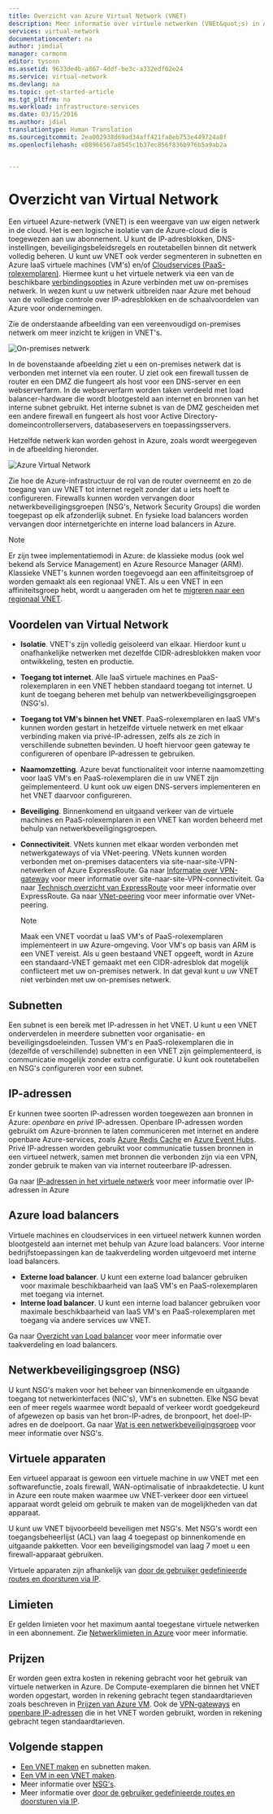 ```yaml
---
title: Overzicht van Azure Virtual Network (VNET)
description: Meer informatie over virtuele netwerken (VNEt&quot;s) in Azure.
services: virtual-network
documentationcenter: na
author: jimdial
manager: carmonm
editor: tysonn
ms.assetid: 9633de4b-a867-4ddf-be3c-a332edf02e24
ms.service: virtual-network
ms.devlang: na
ms.topic: get-started-article
ms.tgt_pltfrm: na
ms.workload: infrastructure-services
ms.date: 03/15/2016
ms.author: jdial
translationtype: Human Translation
ms.sourcegitcommit: 2ea002938d69ad34aff421fa0eb753e449724a8f
ms.openlocfilehash: e08966567a8545c1b37ec856f836b976b5a9ab2a


---
```

# <a name="virtual-network-overview"></a>Overzicht van Virtual Network
Een virtueel Azure-netwerk (VNET) is een weergave van uw eigen netwerk in de cloud.  Het is een logische isolatie van de Azure-cloud die is toegewezen aan uw abonnement. U kunt de IP-adresblokken, DNS-instellingen, beveiligingsbeleidsregels en routetabellen binnen dit netwerk volledig beheren. U kunt uw VNET ook verder segmenteren in subnetten en Azure IaaS virtuele machines (VM's) en/of [Cloudservices (PaaS-rolexemplaren)](../cloud-services/cloud-services-choose-me.md). Hiermee kunt u het virtuele netwerk via een van de beschikbare [verbindingsopties](../vpn-gateway/vpn-gateway-about-vpngateways.md#site-to-site-and-multi-site) in Azure verbinden met uw on-premises netwerk. In wezen kunt u uw netwerk uitbreiden naar Azure met behoud van de volledige controle over IP-adresblokken en de schaalvoordelen van Azure voor ondernemingen.

Zie de onderstaande afbeelding van een vereenvoudigd on-premises netwerk om meer inzicht te krijgen in VNET's.

![On-premises netwerk](./media/virtual-networks-overview/figure01.png)

In de bovenstaande afbeelding ziet u een on-premises netwerk dat is verbonden met internet via een router. U ziet ook een firewall tussen de router en een DMZ die fungeert als host voor een DNS-server en een webserverfarm. In de webserverfarm worden taken verdeeld met load balancer-hardware die wordt blootgesteld aan internet en bronnen van het interne subnet gebruikt. Het interne subnet is van de DMZ gescheiden met een andere firewall en fungeert als host voor Active Directory-domeincontrollerservers, databaseservers en toepassingsservers.

Hetzelfde netwerk kan worden gehost in Azure, zoals wordt weergegeven in de afbeelding hieronder.

![Azure Virtual Network](./media/virtual-networks-overview/figure02.png)

Zie hoe de Azure-infrastructuur de rol van de router overneemt en zo de toegang van uw VNET tot internet regelt zonder dat u iets hoeft te configureren. Firewalls kunnen worden vervangen door netwerkbeveiligingsgroepen (NSG's, Network Security Groups) die worden toegepast op elk afzonderlijk subnet. En fysieke load balancers worden vervangen door internetgerichte en interne load balancers in Azure.

> [!NOTE]
> Er zijn twee implementatiemodi in Azure: de klassieke modus (ook wel bekend als Service Management) en Azure Resource Manager (ARM). Klassieke VNET's kunnen worden toegevoegd aan een affiniteitsgroep of worden gemaakt als een regionaal VNET. Als u een VNET in een affiniteitsgroep hebt, wordt u aangeraden om het te [migreren naar een regionaal VNET](virtual-networks-migrate-to-regional-vnet.md).
> 
> 

## <a name="virtual-network-benefits"></a>Voordelen van Virtual Network
* **Isolatie**. VNET's zijn volledig geïsoleerd van elkaar. Hierdoor kunt u onafhankelijke netwerken met dezelfde CIDR-adresblokken maken voor ontwikkeling, testen en productie.
* **Toegang tot internet**. Alle IaaS virtuele machines en PaaS-rolexemplaren in een VNET hebben standaard toegang tot internet. U kunt de toegang beheren met behulp van netwerkbeveiligingsgroepen (NSG's).
* **Toegang tot VM's binnen het VNET**. PaaS-rolexemplaren en IaaS VM's kunnen worden gestart in hetzelfde virtuele netwerk en met elkaar verbinding maken via privé-IP-adressen, zelfs als ze zich in verschillende subnetten bevinden. U hoeft hiervoor geen gateway te configureren of openbare IP-adressen te gebruiken.
* **Naamomzetting**. Azure bevat functionaliteit voor interne naamomzetting voor IaaS VM's en PaaS-rolexemplaren die in uw VNET zijn geïmplementeerd. U kunt ook uw eigen DNS-servers implementeren en het VNET daarvoor configureren.
* **Beveiliging**. Binnenkomend en uitgaand verkeer van de virtuele machines en PaaS-rolexemplaren in een VNET kan worden beheerd met behulp van netwerkbeveiligingsgroepen.
* **Connectiviteit**. VNets kunnen met elkaar worden verbonden met netwerkgateways of via VNet-peering. VNets kunnen worden verbonden met on-premises datacenters via site-naar-site-VPN-netwerken of Azure ExpressRoute. Ga naar [Informatie over VPN-gateway](../vpn-gateway/vpn-gateway-about-vpngateways.md#site-to-site-and-multi-site) voor meer informatie over site-naar-site-VPN-connectiviteit. Ga naar [Technisch overzicht van ExpressRoute](../expressroute/expressroute-introduction.md) voor meer informatie over ExpressRoute. Ga naar [VNet-peering](virtual-network-peering-overview.md) voor meer informatie over VNet-peering.
  
  > [!NOTE]
  > Maak een VNET voordat u IaaS VM's of PaaS-rolexemplaren implementeert in uw Azure-omgeving. Voor VM's op basis van ARM is een VNET vereist. Als u geen bestaand VNET opgeeft, wordt in Azure een standaard-VNET gemaakt met een CIDR-adresblok dat mogelijk conflicteert met uw on-premises netwerk. In dat geval kunt u uw VNET niet verbinden met uw on-premises netwerk.
  > 
  > 

## <a name="subnets"></a>Subnetten
Een subnet is een bereik met IP-adressen in het VNET. U kunt u een VNET onderverdelen in meerdere subnetten voor organisatie- en beveiligingsdoeleinden. Tussen VM's en PaaS-rolexemplaren die in (dezelfde of verschillende) subnetten in een VNET zijn geïmplementeerd, is communicatie mogelijk zonder extra configuratie. U kunt ook routetabellen en NSG's configureren voor een subnet.

## <a name="ip-addresses"></a>IP-adressen
Er kunnen twee soorten IP-adressen worden toegewezen aan bronnen in Azure: *openbare* en *privé* IP-adressen. Openbare IP-adressen worden gebruikt om Azure-bronnen te laten communiceren met internet en andere openbare Azure-services, zoals [Azure Redis Cache](https://azure.microsoft.com/services/cache/) en [Azure Event Hubs](https://azure.microsoft.com/documentation/services/event-hubs/). Privé IP-adressen worden gebruikt voor communicatie tussen bronnen in een virtueel netwerk, samen met bronnen die verbonden zijn via een VPN, zonder gebruik te maken van via internet routeerbare IP-adressen.

Ga naar [IP-adressen in het virtuele netwerk](virtual-network-ip-addresses-overview-arm.md) voor meer informatie over IP-adressen in Azure

## <a name="azure-load-balancers"></a>Azure load balancers
Virtuele machines en cloudservices in een virtueel netwerk kunnen worden blootgesteld aan internet met behulp van Azure load balancers. Voor interne bedrijfstoepassingen kan de taakverdeling worden uitgevoerd met interne load balancers.

* **Externe load balancer**. U kunt een externe load balancer gebruiken voor maximale beschikbaarheid van IaaS VM's en PaaS-rolexemplaren met toegang via internet.
* **Interne load balancer**. U kunt een interne load balancer gebruiken voor maximale beschikbaarheid van IaaS VM's en PaaS-rolexemplaren met toegang via andere services uw VNET.

Ga naar [Overzicht van Load balancer](../load-balancer/load-balancer-overview.md) voor meer informatie over taakverdeling en load balancers.

## <a name="network-security-group-nsg"></a>Netwerkbeveiligingsgroep (NSG)
U kunt NSG's maken voor het beheer van binnenkomende en uitgaande toegang tot netwerkinterfaces (NIC's), VM's en subnetten. Elke NSG bevat een of meer regels waarmee wordt bepaald of verkeer wordt goedgekeurd of afgewezen op basis van het bron-IP-adres, de bronpoort, het doel-IP-adres en de doelpoort. Ga naar [Wat is een netwerkbeveiligingsgroep](virtual-networks-nsg.md) voor meer informatie over NSG's.

## <a name="virtual-appliances"></a>Virtuele apparaten
Een virtueel apparaat is gewoon een virtuele machine in uw VNET met een softwarefunctie, zoals firewall, WAN-optimalisatie of inbraakdetectie. U kunt in Azure een route maken waarmee uw VNET-verkeer door een virtueel apparaat wordt geleid om gebruik te maken van de mogelijkheden van dat apparaat.

U kunt uw VNET bijvoorbeeld beveiligen met NSG's. Met NSG's wordt een toegangsbeheerlijst (ACL) van laag 4 toegepast op binnenkomende en uitgaande pakketten. Voor een beveiligingsmodel van laag 7 moet u een firewall-apparaat gebruiken.

Virtuele apparaten zijn afhankelijk van [door de gebruiker gedefinieerde routes en doorsturen via IP](virtual-networks-udr-overview.md).

## <a name="limits"></a>Limieten
Er gelden limieten voor het maximum aantal toegestane virtuele netwerken in een abonnement. Zie [Netwerklimieten in Azure](../azure-subscription-service-limits.md#networking-limits) voor meer informatie.

## <a name="pricing"></a>Prijzen
Er worden geen extra kosten in rekening gebracht voor het gebruik van virtuele netwerken in Azure. De Compute-exemplaren die binnen het VNET worden opgestart, worden in rekening gebracht tegen standaardtarieven zoals beschreven in [Prijzen van Azure VM](https://azure.microsoft.com/pricing/details/virtual-machines/). Ook de [VPN-gateways](https://azure.microsoft.com/pricing/details/vpn-gateway/) en [openbare IP-adressen](https://azure.microsoft.com/pricing/details/ip-addresses/) die in het VNET worden gebruikt, worden in rekening gebracht tegen standaardtarieven.

## <a name="next-steps"></a>Volgende stappen
* [Een VNET maken](virtual-networks-create-vnet-arm-pportal.md) en subnetten maken.
* [Een VM in een VNET maken](../virtual-machines/virtual-machines-windows-hero-tutorial.md).
* Meer informatie over [NSG's](virtual-networks-nsg.md).
* Meer informatie over [door de gebruiker gedefinieerde routes en doorsturen via IP](virtual-networks-udr-overview.md).




<!--HONumber=Nov16_HO2-->


